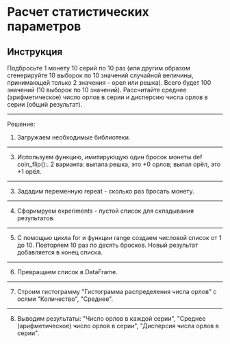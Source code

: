 # Расчет статистических параметров
## Инструкция
Подбросьте 1 монету 10 серий по 10 раз (или другим образом сгенерируйте 10 выборок по 10 значений случайной величины, принимающей только 2 значения - орел или решка). Всего будет 100 значений (10 выборок по 10 значений).
Рассчитайте среднее (арифметическое) число орлов в серии и дисперсию числа орлов в серии (общий результат).
___
Решение:
1) Загружаем необходимые библиотеки.
___
3) Используем функцию, имитирующую один бросок монеты def coin_flip():. 
2 варианта: выпала решка, это +0 орлов; выпал орёл, это +1 орёл.
___
3) Зададим переменную repeat - сколько раз бросать монету.
___
4) Сфоримруем experiments - пустой список для складывания результатов.
___
5) С помощью цикла for и функции range создаем числовой список от 1 до 10. Повторяем 10 раз по десять бросков. Новый результат добавляется в конец списка.
___
6) Превращаем список в DataFrame.
___
7) Строим гистограмму "Гистограмма распределения числа орлов" с осями "Количество", "Среднее".
___
8) Выводим результаты: "Число орлов в каждой серии", "Среднее (арифметическое) число орлов в серии", "Дисперсия числа орлов в серии".
